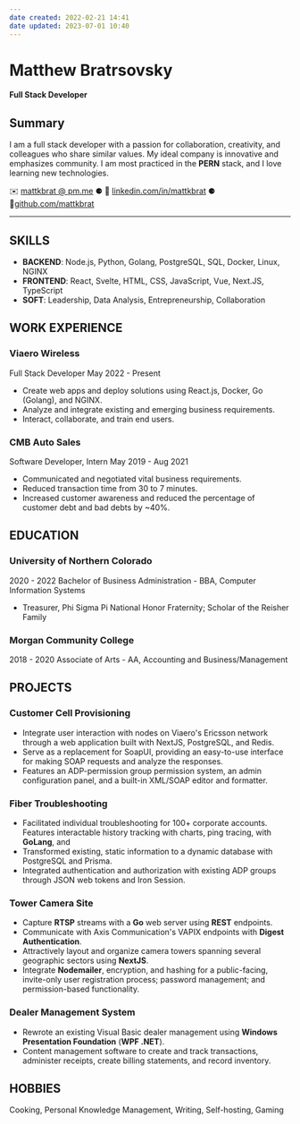 ```yaml
---
date created: 2022-02-21 14:41
date updated: 2023-07-01 10:40
---
```

# Matthew Bratrsovsky

**Full Stack Developer**

## Summary

I am a full stack developer with a passion for collaboration, creativity, and colleagues who share similar values. My ideal company is innovative and emphasizes community. I am most practiced in the **PERN** stack, and I love learning new technologies.

✉️ [mattkbrat @ pm.me](mailto://mattkbrat@pm.me) ⚈ 🔗 [linkedin.com/in/mattkbrat](https://linkedin.com/in/mattkbrat) ⚈ 🔗[github.com/mattkbrat](https://github.com/mattkbrat/)

---

## SKILLS

- **BACKEND**: Node.js, Python, Golang, PostgreSQL, SQL, Docker, Linux, NGINX
- **FRONTEND**: React, Svelte, HTML, CSS, JavaScript, Vue, Next.JS, TypeScript
- **SOFT**: Leadership, Data Analysis, Entrepreneurship, Collaboration

## WORK EXPERIENCE

### Viaero Wireless

Full Stack Developer
May 2022 - Present

- Create web apps and deploy solutions using React.js, Docker, Go (Golang), and NGINX.
- Analyze and integrate existing and emerging business requirements.
- Interact, collaborate, and train end users.

### CMB Auto Sales

Software Developer, Intern
May 2019 - Aug 2021

- Communicated and negotiated vital business requirements.
- Reduced transaction time from 30 to 7 minutes.
- Increased customer awareness and reduced the percentage of customer debt and bad debts by ~40%.

## EDUCATION

### University of Northern Colorado

2020 - 2022
Bachelor of Business Administration - BBA, Computer Information Systems

- Treasurer, Phi Sigma Pi National Honor Fraternity; Scholar of the Reisher Family

### Morgan Community College

2018 - 2020
Associate of Arts - AA, Accounting and Business/Management

## PROJECTS

### Customer Cell Provisioning

- Integrate user interaction with nodes on Viaero's Ericsson network through a web application built with NextJS, PostgreSQL, and Redis.
- Serve as a replacement for SoapUI, providing an easy-to-use interface for making SOAP requests and analyze the responses.
- Features an ADP-permission group permission system, an admin configuration panel, and a built-in XML/SOAP editor and formatter.

### Fiber Troubleshooting

- Facilitated individual troubleshooting for 100+ corporate accounts. Features interactable history tracking with charts, ping tracing, with **GoLang**, and
- Transformed existing, static information to a dynamic database with PostgreSQL and Prisma.
- Integrated authentication and authorization with existing ADP groups through JSON web tokens and Iron Session.

### Tower Camera Site

- Capture **RTSP** streams with a **Go** web server using **REST** endpoints.
- Communicate with Axis Communication's VAPIX endpoints with **Digest Authentication**.
- Attractively layout and organize camera towers spanning several geographic sectors using **NextJS**.
- Integrate **Nodemailer**, encryption, and hashing for a public-facing, invite-only user registration process; password management; and permission-based functionality.

### Dealer Management System

- Rewrote an existing Visual Basic dealer management using **Windows Presentation Foundation** (**WPF .NET**).
- Content management software to create and track transactions, administer receipts, create billing statements, and record inventory.

## HOBBIES

Cooking, Personal Knowledge Management, Writing, Self-hosting, Gaming